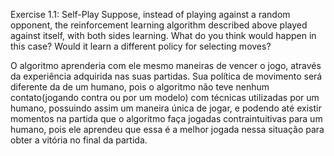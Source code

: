 Exercise 1.1: Self-Play Suppose, instead of playing against a random opponent, the reinforcement learning algorithm described above played against itself, with both sides learning. What do you think would happen in this case? Would it learn a different policy for selecting moves?

O algoritmo aprenderia com ele mesmo maneiras de vencer o jogo, através da experiência adquirida nas suas partidas. Sua política de movimento será diferente da de um humano, pois o algoritmo não teve nenhum contato(jogando contra ou por um modelo) com técnicas utilizadas por um humano, possuindo assim um maneira única de jogar, e podendo até existir momentos na partida que o algoritmo faça jogadas contraintuitivas para um humano, pois ele aprendeu que essa é a melhor jogada nessa situação para obter a vitória no final da partida.

